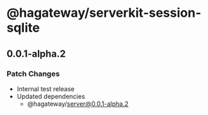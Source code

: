 # @hagateway/serverkit-session-sqlite

## 0.0.1-alpha.2

### Patch Changes

- Internal test release
- Updated dependencies
  - @hagateway/server@0.0.1-alpha.2
